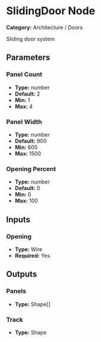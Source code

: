 
# SlidingDoor Node

**Category:** Architecture / Doors

Sliding door system

## Parameters


### Panel Count
- **Type:** number
- **Default:** 2
- **Min:** 1
- **Max:** 4



### Panel Width
- **Type:** number
- **Default:** 900
- **Min:** 600
- **Max:** 1500



### Opening Percent
- **Type:** number
- **Default:** 0
- **Min:** 0
- **Max:** 100



## Inputs


### Opening
- **Type:** Wire
- **Required:** Yes



## Outputs


### Panels
- **Type:** Shape[]



### Track
- **Type:** Shape




